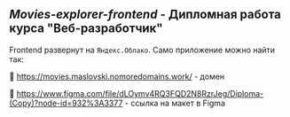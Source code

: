 ## __*Movies-explorer-frontend*__ - Дипломная работа курса "Веб-разработчик"

Frontend развернут на `Яндекс.Облако`. Само приложение можно найти так:

:pushpin: <https://movies.maslovski.nomoredomains.work/> - домен

:pushpin: <https://www.figma.com/file/dLOymv4RQ3FQD2N8RzrJeg/Diploma-(Copy)?node-id=932%3A3377> - ссылка на макет в Figma